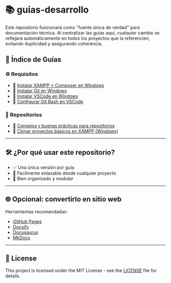 # 📚 guias-desarrollo
Este repositorio funcionará como "fuente única de verdad" para documentación técnica. Al centralizar las guías aquí, cualquier cambio se reflejará automáticamente en todos los proyectos que la referencien, evitando duplicidad y asegurando coherencia.
## 📁 Índice de Guías
### ⚙️ Requisitos
- 📄 [Instalar XAMPP + Composer en Windows](https://github.com/tejada1970/guias-desarrollo/blob/master/requisitos/instalar-xampp-composer-windows.md)
- 📄 [Instalar Git en Windows](https://github.com/tejada1970/guias-desarrollo/blob/master/requisitos/instalar-git-windows.md)
- 📄 [Instalar VSCode en Windows](https://github.com/tejada1970/guias-desarrollo/blob/master/requisitos/instalar-vscode-windows.md)
- 📄 [Configurar Git Bash en VSCode](https://github.com/tejada1970/guias-desarrollo/blob/master/requisitos/configurar-git-bash-vscode.md)

### 🚀 Repositorios
- 📄 [Consejos y buenas prácticas para repositorios](https://github.com/tejada1970/guias-desarrollo/blob/master/repositorios/buenas-practicas-repos.md)
- 📄 [Clonar proyectos básicos en XAMPP (Windows)](https://github.com/tejada1970/guias-desarrollo/blob/master/repositorios/clonar-repo-basico-xampp-windows.md)
---
## 🛠 ¿Por qué usar este repositorio?

- ✅ Una única versión por guía
- 🔗 Fácilmente enlazable desde cualquier proyecto
- 📁 Bien organizado y modular
---
## 🌐 Opcional: convertirlo en sitio web
Herramientas recomendadas:
- [GitHub Pages](https://pages.github.com/)
- [Docsify](https://docsify.js.org)
- [Docusaurus](https://docusaurus.io)
- [MkDocs](https://www.mkdocs.org/)
---
## 📄 License
This project is licensed under the MIT License - see the [LICENSE](LICENSE) file for details.
